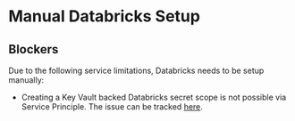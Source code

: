 # Manual Databricks Setup

## Blockers

Due to the following service limitations, Databricks needs to be setup manually:

* Creating a Key Vault backed Databricks secret scope is not possible via Service Principle. The issue can be tracked [here]().